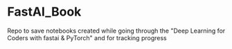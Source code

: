 # FastAI_Book
Repo to save notebooks created while going through the "Deep Learning for Coders with fastai &amp; PyTorch" and for tracking progress

